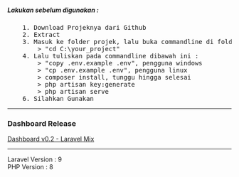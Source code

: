 <h5>Lakukan sebelum digunakan : </h5>
<pre>
    1. Download Projeknya dari Github
    2. Extract
    3. Masuk ke folder projek, lalu buka commandline di folder tersebut, bisa juga dengan menggunakan
        > "cd C:\your_project"
    4. Lalu tuliskan pada commandline dibawah ini :
        > "copy .env.example .env", pengguna windows
        > "cp .env.example .env", pengguna linux
        > composer install, tunggu hingga selesai
        > php artisan key:generate
        > php artisan serve
    6. Silahkan Gunakan
</pre>
<hr>

<h3>Dashboard Release</h3>
<a href="https://github.com/myprojectpips/dashboardv0.2" target="_blank">Dashboard v0.2 - Laravel Mix</a>

<hr>
<p>
    Laravel Version : 9 <br>
    PHP Version : 8
</p>
